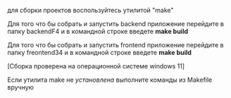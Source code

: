 для сборки проектов воспользуйтесь утилитой "make"

Для того что бы собрать и запустить backend приложение
перейдите в папку backendF4 и в командной строке введете **make build**

Для того что бы собрать и запустить frontend приложение
перейдите в папку freontend34 и в командной строке введете **make build**

[Сборка проверена на операционной системе windows 11]


Если утилита make не *установлена*  выполните команды из Makefile вручную